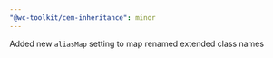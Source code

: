 ```yaml
---
"@wc-toolkit/cem-inheritance": minor
---
```


Added new `aliasMap` setting to map renamed extended class names
